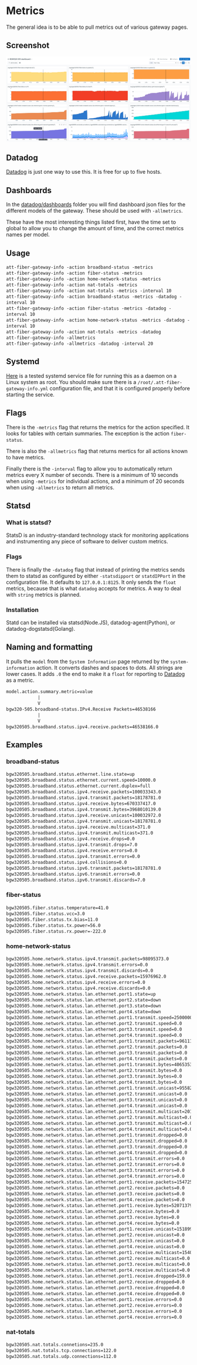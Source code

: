 # Metrics

The general idea is to be able to pull metrics out of various gateway pages.

## Screenshot
![Sreenshot](/screenshots/datadog-metrics.png)

## Datadog
[Datadog](https://www.datadoghq.com/) is just one way to use this. It is free
for up to five hosts.

## Dashboards
In the [datadog/dashboards](datadog/dashboards/) folder you will find dashboard
json files for the different models of the gateway. These should be used with
`-allmetrics`.

These have the most interesting things listed first, have the time set to
global to allow you to change the amount of time, and the correct metrics
names per model.

## Usage
```
att-fiber-gateway-info -action broadband-status -metrics
att-fiber-gateway-info -action fiber-status -metrics
att-fiber-gateway-info -action home-network-status -metrics
att-fiber-gateway-info -action nat-totals -metrics
att-fiber-gateway-info -action nat-totals -metrics -interval 10
att-fiber-gateway-info -action broadband-status -metrics -datadog -interval 10
att-fiber-gateway-info -action fiber-status -metrics -datadog -interval 10
att-fiber-gateway-info -action home-network-status -metrics -datadog -interval 10
att-fiber-gateway-info -action nat-totals -metrics -datadog
att-fiber-gateway-info -allmetrics
att-fiber-gateway-info -allmetrics -datadog -interval 20
```

## Systemd
[Here](systemd) is a tested systemd service file for running this as a daemon
on a Linux system as root. You should make sure there is a
`/root/.att-fiber-gateway-info.yml` configuration file, and that it is
configured properly before starting the service.

## Flags

There is the `-metrics` flag that returns the metrics for the action specified.
It looks for tables with certain summaries. The exception is the action
`fiber-status`.

There is also the `-allmetrics` flag that returns mertics for all actions known
to have metrics.

Finally there is the `-interval` flag to allow you to automatically return
metrics every X number of seconds. There is a minimum of 10 seconds when using
`-metrics` for individual actions, and a minimum of 20 seconds when using
`-allmetrics` to return all metrics.

## Statsd
### What is statsd?
StatsD is an industry-standard technology stack for monitoring applications and
instrumenting any piece of software to deliver custom metrics.

### Flags
There is finally the `-datadog` flag that instead of printing the metrics sends
them to statsd as configured by either `-statsdipport` or `statdIPPort` in the
configuration file. It defaults to `127.0.0.1:8125`. It only sends the `float`
metrics, because that is what `datadog` accepts for metrics. A way to deal with
`string` metrics is planned.

### Installation
Statd can be installed via statsd(Node.JS), datadog-agent(Python), or
datadog-dogstatsd(Golang).

## Naming and formatting
It pulls the `model` from the `System Information` page returned by the
`system-information` action. It converts dashes and spaces to dots. All strings
are lower cases.  It adds `.0` the end to make it a `float` for reporting to
[Datadog](https://www.datadoghq.com/) as a metric.


```
model.action.summary.metric=value
            |
            V
bgw320-505.broadband-status.IPv4.Receive Packets=46538166
            |
            V
bgw320505.broadband.status.ipv4.receive.packets=46538166.0
```

## Examples

### broadband-status
```
bgw320505.broadband.status.ethernet.line.state=up
bgw320505.broadband.status.ethernet.current.speed=10000.0
bgw320505.broadband.status.ethernet.current.duplex=full
bgw320505.broadband.status.ipv4.receive.packets=100033343.0
bgw320505.broadband.status.ipv4.transmit.packets=18178781.0
bgw320505.broadband.status.ipv4.receive.bytes=670337417.0
bgw320505.broadband.status.ipv4.transmit.bytes=3968010139.0
bgw320505.broadband.status.ipv4.receive.unicast=100032972.0
bgw320505.broadband.status.ipv4.transmit.unicast=18178781.0
bgw320505.broadband.status.ipv4.receive.multicast=371.0
bgw320505.broadband.status.ipv4.transmit.multicast=371.0
bgw320505.broadband.status.ipv4.receive.drops=0.0
bgw320505.broadband.status.ipv4.transmit.drops=7.0
bgw320505.broadband.status.ipv4.receive.errors=0.0
bgw320505.broadband.status.ipv4.transmit.errors=0.0
bgw320505.broadband.status.ipv4.collisions=0.0
bgw320505.broadband.status.ipv6.transmit.packets=18178781.0
bgw320505.broadband.status.ipv6.transmit.errors=0.0
bgw320505.broadband.status.ipv6.transmit.discards=7.0
```

### fiber-status
```
bgw320505.fiber.status.temperature=41.0
bgw320505.fiber.status.vcc=3.0
bgw320505.fiber.status.tx.bias=11.0
bgw320505.fiber.status.tx.power=56.0
bgw320505.fiber.status.rx.power=-222.0
```

### home-network-status
```
bgw320505.home.network.status.ipv4.transmit.packets=98095373.0
bgw320505.home.network.status.ipv4.transmit.errors=0.0
bgw320505.home.network.status.ipv4.transmit.discards=0.0
bgw320505.home.network.status.ipv4.receive.packets=15976962.0
bgw320505.home.network.status.ipv4.receive.errors=0.0
bgw320505.home.network.status.ipv4.receive.discards=0.0
bgw320505.home.network.status.lan.ethernet.port1.state=up
bgw320505.home.network.status.lan.ethernet.port2.state=down
bgw320505.home.network.status.lan.ethernet.port3.state=down
bgw320505.home.network.status.lan.ethernet.port4.state=down
bgw320505.home.network.status.lan.ethernet.port1.transmit.speed=2500000000.0
bgw320505.home.network.status.lan.ethernet.port2.transmit.speed=0.0
bgw320505.home.network.status.lan.ethernet.port3.transmit.speed=0.0
bgw320505.home.network.status.lan.ethernet.port4.transmit.speed=0.0
bgw320505.home.network.status.lan.ethernet.port1.transmit.packets=96111994.0
bgw320505.home.network.status.lan.ethernet.port2.transmit.packets=0.0
bgw320505.home.network.status.lan.ethernet.port3.transmit.packets=0.0
bgw320505.home.network.status.lan.ethernet.port4.transmit.packets=0.0
bgw320505.home.network.status.lan.ethernet.port1.transmit.bytes=4065353315.0
bgw320505.home.network.status.lan.ethernet.port2.transmit.bytes=0.0
bgw320505.home.network.status.lan.ethernet.port3.transmit.bytes=0.0
bgw320505.home.network.status.lan.ethernet.port4.transmit.bytes=0.0
bgw320505.home.network.status.lan.ethernet.port1.transmit.unicast=95582905.0
bgw320505.home.network.status.lan.ethernet.port2.transmit.unicast=0.0
bgw320505.home.network.status.lan.ethernet.port3.transmit.unicast=0.0
bgw320505.home.network.status.lan.ethernet.port4.transmit.unicast=0.0
bgw320505.home.network.status.lan.ethernet.port1.transmit.multicast=201313.0
bgw320505.home.network.status.lan.ethernet.port2.transmit.multicast=0.0
bgw320505.home.network.status.lan.ethernet.port3.transmit.multicast=0.0
bgw320505.home.network.status.lan.ethernet.port4.transmit.multicast=0.0
bgw320505.home.network.status.lan.ethernet.port1.transmit.dropped=0.0
bgw320505.home.network.status.lan.ethernet.port2.transmit.dropped=0.0
bgw320505.home.network.status.lan.ethernet.port3.transmit.dropped=0.0
bgw320505.home.network.status.lan.ethernet.port4.transmit.dropped=0.0
bgw320505.home.network.status.lan.ethernet.port1.transmit.errors=0.0
bgw320505.home.network.status.lan.ethernet.port2.transmit.errors=0.0
bgw320505.home.network.status.lan.ethernet.port3.transmit.errors=0.0
bgw320505.home.network.status.lan.ethernet.port4.transmit.errors=0.0
bgw320505.home.network.status.lan.ethernet.port1.receive.packets=15472570.0
bgw320505.home.network.status.lan.ethernet.port2.receive.packets=0.0
bgw320505.home.network.status.lan.ethernet.port3.receive.packets=0.0
bgw320505.home.network.status.lan.ethernet.port4.receive.packets=0.0
bgw320505.home.network.status.lan.ethernet.port1.receive.bytes=520713796.0
bgw320505.home.network.status.lan.ethernet.port2.receive.bytes=0.0
bgw320505.home.network.status.lan.ethernet.port3.receive.bytes=0.0
bgw320505.home.network.status.lan.ethernet.port4.receive.bytes=0.0
bgw320505.home.network.status.lan.ethernet.port1.receive.unicast=15189952.0
bgw320505.home.network.status.lan.ethernet.port2.receive.unicast=0.0
bgw320505.home.network.status.lan.ethernet.port3.receive.unicast=0.0
bgw320505.home.network.status.lan.ethernet.port4.receive.unicast=0.0
bgw320505.home.network.status.lan.ethernet.port1.receive.multicast=154025.0
bgw320505.home.network.status.lan.ethernet.port2.receive.multicast=0.0
bgw320505.home.network.status.lan.ethernet.port3.receive.multicast=0.0
bgw320505.home.network.status.lan.ethernet.port4.receive.multicast=0.0
bgw320505.home.network.status.lan.ethernet.port1.receive.dropped=159.0
bgw320505.home.network.status.lan.ethernet.port2.receive.dropped=0.0
bgw320505.home.network.status.lan.ethernet.port3.receive.dropped=0.0
bgw320505.home.network.status.lan.ethernet.port4.receive.dropped=0.0
bgw320505.home.network.status.lan.ethernet.port1.receive.errors=0.0
bgw320505.home.network.status.lan.ethernet.port2.receive.errors=0.0
bgw320505.home.network.status.lan.ethernet.port3.receive.errors=0.0
bgw320505.home.network.status.lan.ethernet.port4.receive.errors=0.0
```

### nat-totals
```
bgw320505.nat.totals.connetions=235.0
bgw320505.nat.totals.tcp.connections=122.0
bgw320505.nat.totals.udp.connections=112.0
```
